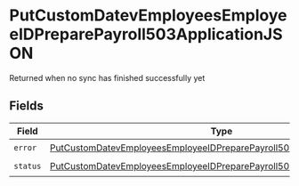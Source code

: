 # PutCustomDatevEmployeesEmployeeIDPreparePayroll503ApplicationJSON

Returned when no sync has finished successfully yet


## Fields

| Field                                                                                                                                                                         | Type                                                                                                                                                                          | Required                                                                                                                                                                      | Description                                                                                                                                                                   |
| ----------------------------------------------------------------------------------------------------------------------------------------------------------------------------- | ----------------------------------------------------------------------------------------------------------------------------------------------------------------------------- | ----------------------------------------------------------------------------------------------------------------------------------------------------------------------------- | ----------------------------------------------------------------------------------------------------------------------------------------------------------------------------- |
| `error`                                                                                                                                                                       | [PutCustomDatevEmployeesEmployeeIDPreparePayroll503ApplicationJSONError](../../models/operations/putcustomdatevemployeesemployeeidpreparepayroll503applicationjsonerror.md)   | :heavy_check_mark:                                                                                                                                                            | N/A                                                                                                                                                                           |
| `status`                                                                                                                                                                      | [PutCustomDatevEmployeesEmployeeIDPreparePayroll503ApplicationJSONStatus](../../models/operations/putcustomdatevemployeesemployeeidpreparepayroll503applicationjsonstatus.md) | :heavy_check_mark:                                                                                                                                                            | N/A                                                                                                                                                                           |